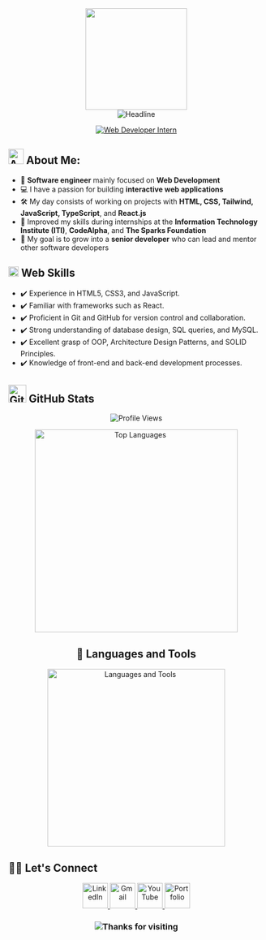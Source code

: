 <div id="header" align="center">
    <img src="https://github.com/thompsonemerson/thompsonemerson/raw/master/cover-thompson.png" height="200" />
</div>

<div align="center">
    <img src="https://readme-typing-svg.herokuapp.com?color=cyan&size=32&center=true&vCenter=true&width=600&height=50&lines=Hi+there,+I'm+Mohamed+👨‍💻+👋" alt="Headline" />
</div>

<p align="center">
    <a href="https://github.com/Mohamed-khaled0/readme-typing-svg">
        <img src="https://readme-typing-svg.herokuapp.com?font=Time+New+Roman&color=cyan&size=25&center=true&vCenter=true&width=600&height=100&lines=Web+Developer+Intern+@+ITI;Software+Engineer" alt="Web Developer Intern" />
    </a>
</p>

<!-- ======= About Section ======= -->
## <img src="https://media.giphy.com/media/iY8CRBdQXODJSCERIr/giphy.gif" width="30px" alt="About Me"> About Me:

- 🌱 **Software engineer** mainly focused on **Web Development**
- 💻 I have a passion for building **interactive web applications**
- 🛠️ My day consists of working on projects with **HTML, CSS, Tailwind, JavaScript, TypeScript**, and **React.js**
- 💼 Improved my skills during internships at the **Information Technology Institute (ITI)**, **CodeAlpha**, and **The Sparks Foundation**
- 🎯 My goal is to grow into a **senior developer** who can lead and mentor other software developers
<!-- ======= End About Section ======= -->

<!-- ======= Web Skills Section ======= -->
## <img src="https://media2.giphy.com/media/QssGEmpkyEOhBCb7e1/giphy.gif?cid=ecf05e47a0n3gi1bfqntqmob8g9aid1oyj2wr3ds3mg700bl&rid=giphy.gif" width="20" alt="Web Skills"> <b> Web Skills</b>

- ✔️ Experience in HTML5, CSS3, and JavaScript.
- ✔️ Familiar with frameworks such as React.
- ✔️ Proficient in Git and GitHub for version control and collaboration.
- ✔️ Strong understanding of database design, SQL queries, and MySQL.
- ✔️ Excellent grasp of OOP, Architecture Design Patterns, and SOLID Principles.
- ✔️ Knowledge of front-end and back-end development processes.

<!-- ======= End Web Skills Section ======= -->

<!-- ======= Github Stats Section ======= -->
## <img src="https://media.giphy.com/media/iY8CRBdQXODJSCERIr/giphy.gif" width="35" alt="GitHub Stats"> <b> GitHub Stats </b>

<p align="center">
    <img src="https://komarev.com/ghpvc/?username=Mohamed-khaled0&label=Profile%20views&color=0e75b6&style=flat" alt="Profile Views" />
</p>

<div align="center">
    <a href="https://github.com/Mohamed-khaled0">
        <img width="400" src="https://github-readme-stats.vercel.app/api/top-langs/?username=Mohamed-khaled0&size_weight=0.2&count_weight=0.5&title_color=61dafb&text_color=ffffff&icon_color=61dafb&bg_color=20232a&langs_count=8&layout=compact&border_color=61dafb&hide_border=true" alt="Top Languages" />
    </a>
</div>

<!-- ======= End Github Stats Section ======= -->

<!-- ======= Languages and Tools Section ======= -->
<h2 align="center">🔧 Languages and Tools</h2> 
<p align="center">
    <img width="350px" src="https://skillicons.dev/icons?i=html,css,bootstrap,tailwind,sass,js,ts,react,vite,materialui,next,mysql,postman,git,vscode&perline=6" alt="Languages and Tools" />
</p>

<!-- ======= End Languages and Tools Section ======= -->

<!-- ======= Connect Section ======= -->
## 🙋‍♀️ Let's Connect

<p align="center">
    <a href="https://linkedin.com/in/mohamed-khaled3/">
        <img width="50px" src="https://img.icons8.com/ios-filled/50/4a90e2/linkedin.png" alt="LinkedIn" />
    </a>
    <a href="mailto:mohamedalshraby3@gmail.com">
        <img width="50px" src="https://img.icons8.com/ios-filled/50/ea4335/gmail.png" alt="Gmail" />
    </a>
    <a href="https://www.youtube.com/@mohamedalshraby3">
        <img width="50px" src="https://img.icons8.com/ios-filled/50/ff0000/youtube-play.png" alt="YouTube" />
    </a>
    <a href="https://mohamed-khaled-portfilio.netlify.app/">
        <img width="50px" src="https://img.icons8.com/ios-filled/50/000000/domain.png" alt="Portfolio" />
    </a>
</p>

<!-- ======= End Connect Section ======= -->

<h3 align="center">
    <img src="https://readme-typing-svg.herokuapp.com/?font=Righteous&size=25&center=true&vCenter=true&width=500&height=70&duration=4000&lines=Thanks+for+visiting!+✌️;+Shoot+me+a+message+on+LinkedIn!;I'm+always+down+to+collab+:)" alt="Thanks for visiting" />
</h3>
